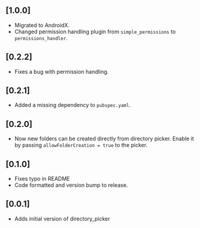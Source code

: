 ## [1.0.0]

- Migrated to AndroidX.
- Changed permission handling plugin from  `simple_permissions` to `permissions_handler`.

## [0.2.2]

- Fixes a bug with permission handling.

## [0.2.1]

- Added a missing dependency to `pubspec.yaml`.

## [0.2.0]

- Now new folders can be created directly from directory picker. Enable it by passing `allowFolderCreation = true` to the picker. 

## [0.1.0]

- Fixes typo in README
- Code formatted and version bump to release.

## [0.0.1]

- Adds initial version of directory_picker